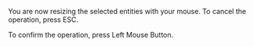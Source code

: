 You are now resizing the selected entities with your mouse.
To cancel the operation, press ESC.

To confirm the operation, press Left Mouse Button.
